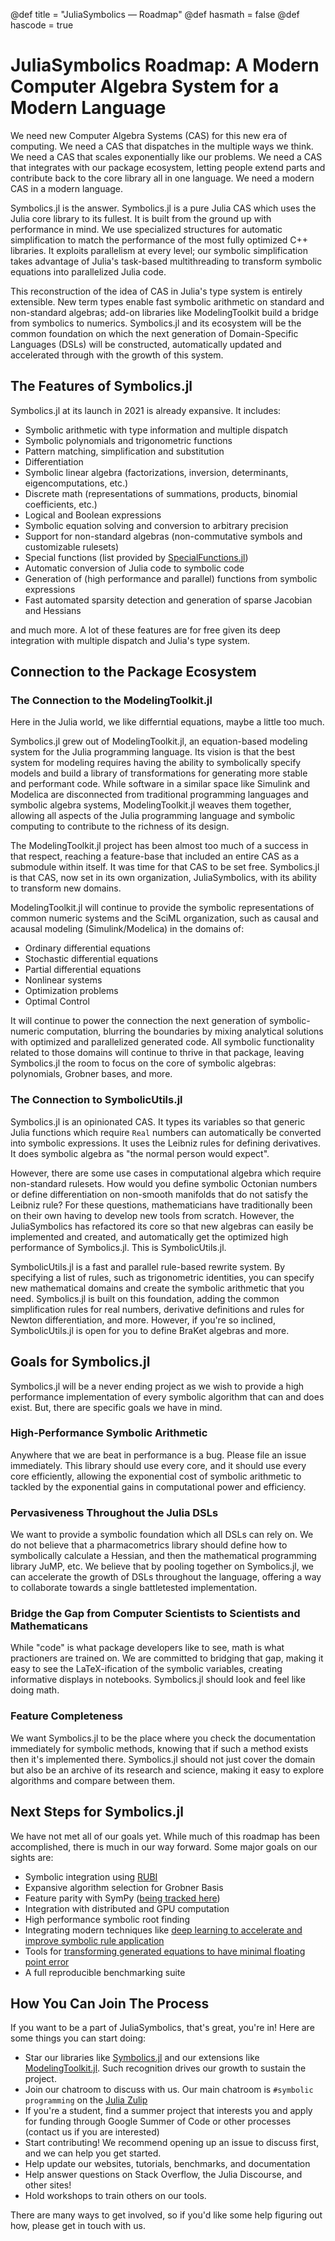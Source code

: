 @def title = "JuliaSymbolics — Roadmap"
@def hasmath = false
@def hascode = true
<!-- Note: by default hasmath == true and hascode == false. You can change this in
the config file by setting hasmath = false for instance and just setting it to true
where appropriate -->

# JuliaSymbolics Roadmap: A Modern Computer Algebra System for a Modern Language

We need new Computer Algebra Systems (CAS) for this new era of computing.
We need a CAS that dispatches in the multiple ways we think. We need a
CAS that scales exponentially like our problems. We need a CAS that
integrates with our package ecosystem, letting people extend parts and
contribute back to the core library all in one language. We need a
modern CAS in a modern language.

Symbolics.jl is the answer. Symbolics.jl is a pure Julia CAS which
uses the Julia core library to its fullest. It is built from the
ground up with performance in mind. We use specialized structures
for automatic simplification to match the performance of the most
fully optimized C++ libraries. It exploits parallelism at every level;
our symbolic simplification takes advantage of Julia's task-based
multithreading to transform symbolic equations into parallelized
Julia code.

This reconstruction of the idea of CAS in Julia's type system is
entirely extensible. New term types enable fast symbolic arithmetic
on standard and non-standard algebras; add-on libraries like
ModelingToolkit build a bridge from symbolics to numerics.
Symbolics.jl and its ecosystem will be the common foundation on which
the next generation of Domain-Specific Languages (DSLs) will be constructed,
automatically updated and accelerated through with the growth of this system.

## The Features of Symbolics.jl

Symbolics.jl at its launch in 2021 is already expansive. It includes:

- Symbolic arithmetic with type information and multiple dispatch
- Symbolic polynomials and trigonometric functions
- Pattern matching, simplification and substitution
- Differentiation
- Symbolic linear algebra (factorizations, inversion, determinants, eigencomputations, etc.)
- Discrete math (representations of summations, products, binomial coefficients, etc.)
- Logical and Boolean expressions
- Symbolic equation solving and conversion to arbitrary precision
- Support for non-standard algebras (non-commutative symbols and customizable rulesets)
- Special functions (list provided by [SpecialFunctions.jl](https://github.com/JuliaMath/SpecialFunctions.jl))
- Automatic conversion of Julia code to symbolic code
- Generation of (high performance and parallel) functions from symbolic expressions
- Fast automated sparsity detection and generation of sparse Jacobian and Hessians

and much more. A lot of these features are for free given its deep
integration with multiple dispatch and Julia's type system.

## Connection to the Package Ecosystem

### The Connection to the ModelingToolkit.jl

Here in the Julia world, we like differntial equations, maybe a little
too much.

Symbolics.jl grew out of ModelingToolkit.jl, an equation-based modeling
system for the Julia programming language. Its vision is that the best
system for modeling requires having the ability to symbolically specify
models and build a library of transformations for generating more stable
and performant code. While software in a similar space like Simulink
and Modelica are disconnected from traditional programming languages
and symbolic algebra systems, ModelingToolkit.jl weaves them together,
allowing all aspects of the Julia programming language and symbolic
computing to contribute to the richness of its design.

The ModelingToolkit.jl project has been almost too much of a success
in that respect, reaching a feature-base that included an entire
CAS as a submodule within itself. It was time for that CAS to be set
free. Symbolics.jl is that CAS, now set in its own organization,
JuliaSymbolics, with its ability to transform new domains.

ModelingToolkit.jl will continue to provide the symbolic representations
of common numeric systems and the SciML organization, such as causal
and acausal modeling (Simulink/Modelica) in the domains of:

- Ordinary differential equations
- Stochastic differential equations
- Partial differential equations
- Nonlinear systems
- Optimization problems
- Optimal Control

It will continue to power the connection the next generation of
symbolic-numeric computation, blurring the boundaries by mixing
analytical solutions with optimized and parallelized generated code.
All symbolic functionality related to those domains will continue to
thrive in that package, leaving Symbolics.jl the room to focus on
the core of symbolic algebras: polynomials, Grobner bases, and more.

### The Connection to SymbolicUtils.jl

Symbolics.jl is an opinionated CAS. It types its variables so that
generic Julia functions which require `Real` numbers can automatically
be converted into symbolic expressions. It uses the Leibniz rules for
defining derivatives. It does symbolic algebra as "the normal person
would expect".

However, there are some use cases in computational algebra which
require non-standard rulesets. How would you define symbolic Octonian
numbers or define differentiation on non-smooth manifolds that do
not satisfy the Leibniz rule? For these questions, mathematicians have
traditionally been on their own having to develop new tools from
scratch. However, the JuliaSymbolics has refactored its core so that new
algebras can easily be implemented and created, and automatically
get the optimized high performance of Symbolics.jl. This is SymbolicUtils.jl.

SymbolicUtils.jl is a fast and parallel rule-based rewrite system.
By specifying a list of rules, such as trigonometric identities,
you can specify new mathematical domains and create the symbolic
arithmetic that you need. Symbolics.jl is built on this foundation,
adding the common simplification rules for real numbers, derivative
definitions and rules for Newton differentiation, and more. However,
if you're so inclined, SymbolicUtils.jl is open for you to define
BraKet algebras and more.

## Goals for Symbolics.jl

Symbolics.jl will be a never ending project as we wish to provide
a high performance implementation of every symbolic algorithm that
can and does exist. But, there are specific goals we have in mind.

### High-Performance Symbolic Arithmetic

Anywhere that we are beat in performance is a bug. Please file an issue
immediately. This library should use every core, and it should use
every core efficiently, allowing the exponential cost of symbolic
arithmetic to tackled by the exponential gains in computational power
and efficiency.

### Pervasiveness Throughout the Julia DSLs

We want to provide a symbolic foundation which all DSLs can rely on.
We do not believe that a pharmacometrics library should define how
to symbolically calculate a Hessian, and then the mathematical programming
library JuMP, etc. We believe that by pooling together on Symbolics.jl,
we can accelerate the growth of DSLs throughout the language, offering
a way to collaborate towards a single battletested implementation.

### Bridge the Gap from Computer Scientists to Scientists and Mathematicans

While "code" is what package developers like to see, math is what
practioners are trained on. We are committed to bridging that gap,
making it easy to see the LaTeX-ification of the symbolic variables,
creating informative displays in notebooks. Symbolics.jl should look
and feel like doing math.

### Feature Completeness

We want Symbolics.jl to be the place where you check the documentation
immediately for symbolic methods, knowing that if such a method exists
then it's implemented there. Symbolics.jl should not just cover the
domain but also be an archive of its research and science, making it
easy to explore algorithms and compare between them.

## Next Steps for Symbolics.jl

We have not met all of our goals yet. While much of this roadmap has
been accomplished, there is much in our way forward. Some major goals
on our sights are:

- Symbolic integration using [RUBI](https://rulebasedintegration.org/)
- Expansive algorithm selection for Grobner Basis
- Feature parity with SymPy ([being tracked here](https://github.com/JuliaSymbolics/Symbolics.jl/issues/59))
- Integration with distributed and GPU computation
- High performance symbolic root finding
- Integrating modern techniques like [deep learning to accelerate and improve symbolic rule application](https://arxiv.org/pdf/1912.01412.pdf)
- Tools for [transforming generated equations to have minimal floating point error](https://herbie.uwplse.org/)
- A full reproducible benchmarking suite

## How You Can Join The Process

If you want to be a part of JuliaSymbolics, that's great, you're in!
Here are some things you can start doing:

- Star our libraries like
  [Symbolics.jl](https://github.com/JuliaSymbolics/Symbolics.jl) and
  our extensions like [ModelingToolkit.jl](https://github.com/SciML/ModelingToolkit.jl). Such
  recognition drives our growth to sustain the project.
- Join our chatroom to discuss with us. Our main chatroom is
  `#symbolic programming` on the [Julia Zulip](https://julialang.zulipchat.com/register/)
- If you're a student, find a summer project that interests you and
  apply for funding through Google Summer of Code or other processes
  (contact us if you are interested)
- Start contributing! We recommend opening up an issue to discuss
  first, and we can help you get started.
- Help update our websites, tutorials, benchmarks, and documentation
- Help answer questions on Stack Overflow, the Julia Discourse, and
  other sites!
- Hold workshops to train others on our tools.

There are many ways to get involved, so if you'd like some help
figuring out how, please get in touch with us.
